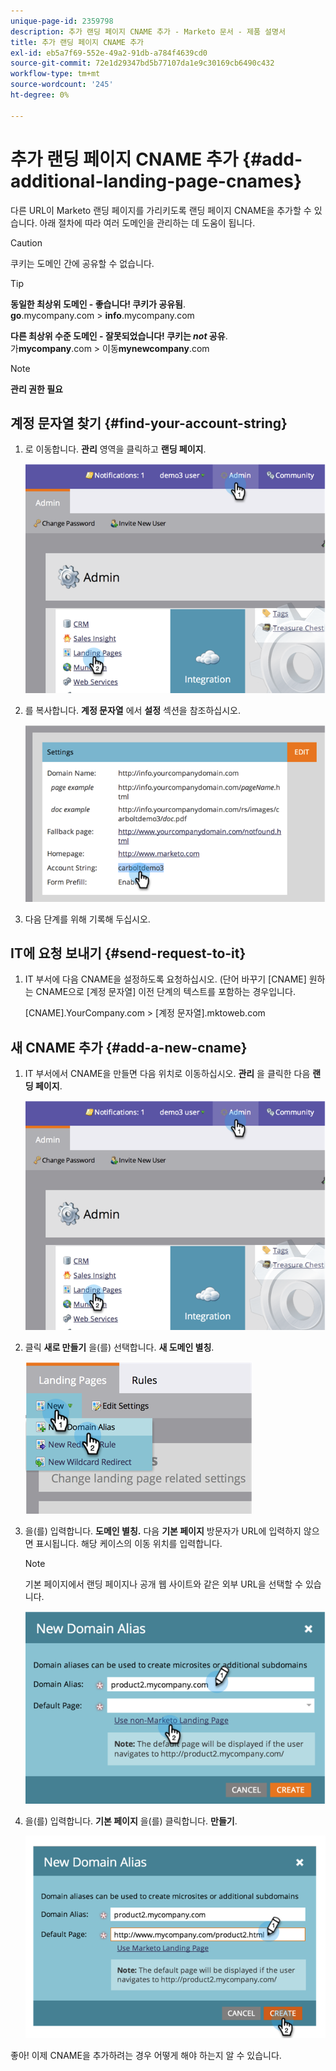 ```yaml
---
unique-page-id: 2359798
description: 추가 랜딩 페이지 CNAME 추가 - Marketo 문서 - 제품 설명서
title: 추가 랜딩 페이지 CNAME 추가
exl-id: eb5a7f69-552e-49a2-91db-a784f4639cd0
source-git-commit: 72e1d29347bd5b77107da1e9c30169cb6490c432
workflow-type: tm+mt
source-wordcount: '245'
ht-degree: 0%

---
```


# 추가 랜딩 페이지 CNAME 추가 {#add-additional-landing-page-cnames}

다른 URL이 Marketo 랜딩 페이지를 가리키도록 랜딩 페이지 CNAME을 추가할 수 있습니다. 아래 절차에 따라 여러 도메인을 관리하는 데 도움이 됩니다.

>[!CAUTION]
>
>쿠키는 도메인 간에 공유할 수 없습니다.

>[!TIP]
>
>**동일한 최상위 도메인 - 좋습니다! 쿠키가 공유됨**.<br/> **go**.mycompany.com > **info**.mycompany.com
>
>**다른 최상위 수준 도메인 - 잘못되었습니다! 쿠키는 _not_ 공유**.<br/> 가&#x200B;**mycompany**.com > 이동&#x200B;**mynewcompany**.com

>[!NOTE]
>
>**관리 권한 필요**

## 계정 문자열 찾기 {#find-your-account-string}

1. 로 이동합니다. **관리** 영역을 클릭하고 **랜딩 페이지**.

   ![](assets/image2014-9-16-15-3a19-3a54.png)

1. 를 복사합니다. **계정 문자열** 에서 **설정** 섹션을 참조하십시오.

   ![](assets/image2014-9-16-15-3a20-3a2.png)

1. 다음 단계를 위해 기록해 두십시오.

## IT에 요청 보내기 {#send-request-to-it}

1. IT 부서에 다음 CNAME을 설정하도록 요청하십시오. (단어 바꾸기 [CNAME] 원하는 CNAME으로 [계정 문자열] 이전 단계의 텍스트를 포함하는 경우입니다.

   [CNAME].YourCompany.com > [계정 문자열].mktoweb.com

## 새 CNAME 추가 {#add-a-new-cname}

1. IT 부서에서 CNAME을 만들면 다음 위치로 이동하십시오. **관리** 을 클릭한 다음 **랜딩 페이지**.

   ![](assets/image2014-9-16-15-3a20-3a20.png)

1. 클릭 **새로 만들기** 을(를) 선택합니다. **새 도메인 별칭**.

   ![](assets/image2014-9-16-15-3a20-3a28.png)

1. 을(를) 입력합니다. **도메인 별칭.** 다음 **기본 페이지** 방문자가 URL에 입력하지 않으면 표시됩니다. 해당 케이스의 이동 위치를 입력합니다.

   >[!NOTE]
   >
   >기본 페이지에서 랜딩 페이지나 공개 웹 사이트와 같은 외부 URL을 선택할 수 있습니다.

   ![](assets/image2014-9-16-15-3a20-3a36.png)

1. 을(를) 입력합니다. **기본 페이지** 을(를) 클릭합니다. **만들기**.

   ![](assets/image2014-9-16-15-3a20-3a43.png)

좋아! 이제 CNAME을 추가하려는 경우 어떻게 해야 하는지 알 수 있습니다.
